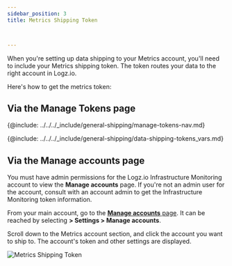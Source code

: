 ```yaml
---
sidebar_position: 3
title: Metrics Shipping Token



---
```


When you're setting up data shipping to your Metrics account, you'll need to include your Metrics shipping token. The token routes your data to the right account in Logz.io.


Here's how to get the metrics token:


## Via the Manage Tokens page

{@include: ../../../_include/general-shipping/manage-tokens-nav.md}

{@include: ../../../_include/general-shipping/data-shipping-tokens_vars.md}

## Via the Manage accounts page

You must have admin permissions for the Logz.io Infrastructure Monitoring account to view the **Manage accounts** page. If you're not an admin user for the account, consult with an account admin to get the Infrastructure Monitoring token information. 

From your main account, go to the <a href="https://app.logz.io/#/dashboard/settings/manage-accounts" target ="_blank"> **Manage accounts** page</a>. It can be reached by selecting **<i class="li li-gear"></i> > Settings > Manage accounts**.

Scroll down to the Metrics account section,
and click the account you want to ship to.
The account's token and other settings are displayed.

![Metrics Shipping Token](https://dytvr9ot2sszz.cloudfront.net/logz-docs/accounts/metrics-token-resized.png)

